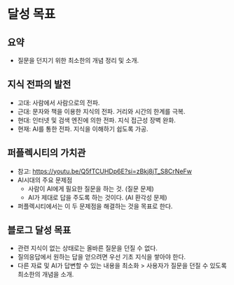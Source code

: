 # 달성 목표
## 요약
* 질문을 던지기 위한 최소한의 개념 정리 및 소개.
## 지식 전파의 발전
* 고대: 사람에서 사람으로의 전파.
* 근대: 문자와 책을 이용한 지식의 전파. 거리와 시간의 한계를 극복.
* 현대: 인터넷 및 검색 엔진에 의한 전파. 지식 접근성 장벽 완화.
* 현재: AI를 통한 전파. 지식을 이해하기 쉽도록 가공.
## 퍼플렉시티의 가치관
* 참고: https://youtu.be/Q5fTCUHDp6E?si=zBkj8jT_S8CrNeFw
* AI시대의 주요 문제점
    * 사람이 AI에게 필요한 질문을 하는 것. (질문 문제)
    * AI가 제대로 답을 주도록 하는 것이다. (AI 환각성 문제)
* 퍼플렉시티에서는 이 두 문제점을 해결하는 것을 목표로 한다.
## 블로그 달성 목표
* 관련 지식이 없는 상태로는 올바른 질문을 던질 수 없다.
* 질의응답에서 원하는 답을 얻으려면 우선 기초 지식을 쌓아야 한다.
* 다른 자료 및 AI가 답변할 수 있는 내용을 최소화 > 사용자가 질문을 던질 수 있도록 최소한의 개념을 소개.
